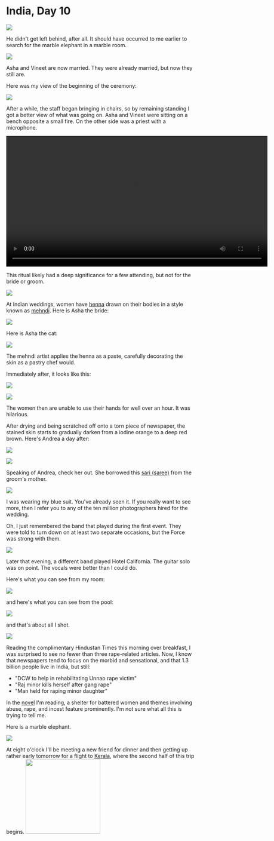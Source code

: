 India, Day 10
=============
![](../site/india4_23_small.jpg)

He didn't get left behind, after all.  It should have occurred to me earlier
to search for the marble elephant in a marble room.

![](../site/india4_26_small.jpg)

Asha and Vineet are now married.  They were already married, but now they still
are.

Here was my view of the beginning of the ceremony:

![](../site/india4_34_small.jpg)

After a while, the staff began bringing in chairs, so by remaining standing I
got a better view of what was going on.  Asha and Vineet were sitting on a
bench opposite a small fire.  On the other side was a priest with a microphone.

<video controls="true" width="700">
  <source src="../site/havan.mp4" type="video/mp4"/>
</video>

This ritual likely had a deep significance for a few attending, but not for the
bride or groom.

![](../site/india4_35_small.jpg)

At Indian weddings, women have [henna][1] drawn on their bodies in a style
known as [mehndi][2].  Here is Asha the bride:

![](../site/india4_17_small.jpg)

Here is Asha the cat:

![](../site/asha3_small.jpg)

The mehndi artist applies the henna as a paste, carefully decorating the skin
as a pastry chef would.

Immediately after, it looks like this:

![](../site/india4_7_small.jpg)

![](../site/india4_8_small.jpg)

The women then are unable to use their hands for well over an hour.  It was
hilarious.

After drying and being scratched off onto a torn piece of newspaper, the
stained skin starts to gradually darken from a iodine orange to a deep red
brown.  Here's Andrea a day after:

![](../site/india4_37_small.jpg)

![](../site/india4_38_small.jpg)

Speaking of Andrea, check her out.  She borrowed this [sari (saree)][3] from
the groom's mother.

![](../site/india4_29_small.jpg)

I was wearing my blue suit.  You've already seen it.  If you really want to
see more, then I refer you to any of the ten million photographers hired for
the wedding.

Oh, I just remembered the band that played during the first event.  They were
told to turn down on at least two separate occasions, but the Force was strong
with them.

![](../site/india4_21_small.jpg)

Later that evening, a different band played Hotel California.  The guitar solo
was on point.  The vocals were better than I could do.

Here's what you can see from my room:

![](../site/india4_2_small.jpg)

and here's what you can see from the pool:

![](../site/india4_22_small.jpg)

and that's about all I shot.

![](../site/hindustan_small.jpg)

Reading the complimentary Hindustan Times this morning over breakfast, I was
surprised to see no fewer than three rape-related articles.  Now, I know that
newspapers tend to focus on the morbid and sensational, and that 1.3 billion
people live in India, but still:

- "DCW to help in rehabilitating Unnao rape victim"
- "Raj minor kills herself after gang rape"
- "Man held for raping minor daughter"

In the [novel][4] I'm reading, a shelter for battered women and themes
involving abuse, rape, and incest feature prominently. I'm not sure what all
this is trying to tell me.

Here is a marble elephant.

![](../site/india4_24_small.jpg)

At eight o'clock I'll be meeting a new friend for dinner and then getting up
rather early tomorrow for a flight to [Kerala][5], where the second half of
this trip begins.
<img style="width: 200px;" src="../site/hindi.png"/>

[1]: https://en.wikipedia.org/wiki/Henna
[2]: https://en.wikipedia.org/wiki/Mehndi
[3]: https://en.wikipedia.org/wiki/Sari
[4]: https://en.wikipedia.org/wiki/1Q84
[5]: https://en.wikipedia.org/wiki/Kerala
